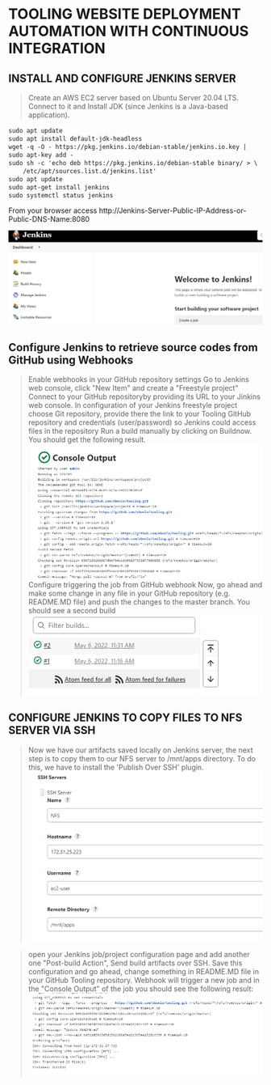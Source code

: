 # TOOLING WEBSITE DEPLOYMENT AUTOMATION WITH CONTINUOUS INTEGRATION
## INSTALL AND CONFIGURE JENKINS SERVER
> Create an AWS EC2 server based on Ubuntu Server 20.04 LTS.
> Connect to it and Install JDK (since Jenkins is a Java-based application).
```
sudo apt update
sudo apt install default-jdk-headless
wget -q -O - https://pkg.jenkins.io/debian-stable/jenkins.io.key | sudo apt-key add -
sudo sh -c 'echo deb https://pkg.jenkins.io/debian-stable binary/ > \
    /etc/apt/sources.list.d/jenkins.list'
sudo apt update
sudo apt-get install jenkins
sudo systemctl status jenkins
```
From your browser access http://Jenkins-Server-Public-IP-Address-or-Public-DNS-Name:8080

![jenkins](images/jenkins-setup.PNG)

## Configure Jenkins to retrieve source codes from GitHub using Webhooks
> Enable webhooks in your GitHub repository settings
> Go to Jenkins web console, click "New Item" and create a "Freestyle project"
> Connect to your GitHub repositoryby providing its URL to your Jinkins web console.
> In configuration of your Jenkins freestyle project choose Git repository, provide there the link to your Tooling GitHub repository and credentials (user/password) so Jenkins could access files in the repository
> Run a build manually by clicking on Buildnow. You should get the following result.
![manual-build](images/manual-build.PNG)
> Configure triggering the job from GitHub webhook
> Now, go ahead and make some change in any file in your GitHub repository (e.g. README.MD file) and push the changes to the master branch. You should see a second build
![automatic](images/automatic-trigger.PNG)

## CONFIGURE JENKINS TO COPY FILES TO NFS SERVER VIA SSH
> Now we have our artifacts saved locally on Jenkins server, the next step is to copy them to our NFS server to /mnt/apps directory. To do this, we have to install the 'Publish Over SSH' plugin.
![NFS-Config](images/NFS-Config.PNG)

> open your Jenkins job/project configuration page and add another one "Post-build Action", Send build artifacts over SSH.
> Save this configuration and go ahead, change something in README.MD file in your GitHub Tooling repository.
>Webhook will trigger a new job and in the "Console Output" of the job you should see the following result:
![build-result](images/build-result.PNG)


